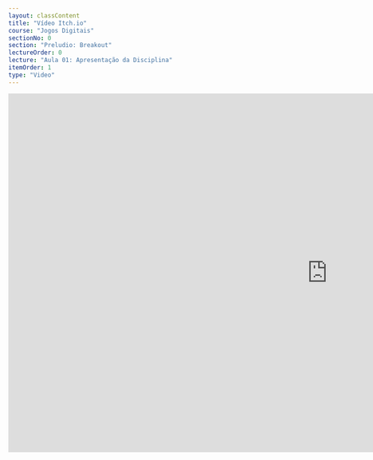 ```yaml
---
layout: classContent
title: "Vídeo Itch.io"
course: "Jogos Digitais"
sectionNo: 0
section: "Preludio: Breakout"
lectureOrder: 0
lecture: "Aula 01: Apresentação da Disciplina"
itemOrder: 1
type: "Video"
---
```


<iframe
src="https://player.vimeo.com/video/513863654?badge=0&amp;autopause=0&amp;player_id=0&amp;app_id=58479&amp;h=d22d9113f6"
width="1280" height="720" frameborder="0" allow="autoplay; fullscreen;
picture-in-picture" allowfullscreen title="Itch.io"></iframe>
